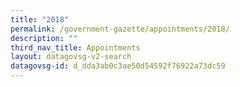 ```yaml
---
title: "2018"
permalink: /government-gazette/appointments/2018/
description: ""
third_nav_title: Appointments
layout: datagovsg-v2-search
datagovsg-id: d_dda3ab0c3ae50d54592f76922a73dc59
---
```


